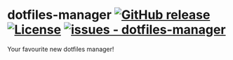 # dotfiles-manager [![GitHub release](https://img.shields.io/github/release/hegde-atri/dotfiles-manager?include_prereleases&sort=semver&color=blue)](https://github.com/hegde-atri/dotfiles-manager/releases/) [![License](https://img.shields.io/badge/License-GNU--GPLv3-blue)](#license) [![issues - dotfiles-manager](https://img.shields.io/github/issues/hegde-atri/dotfiles-manager)](https://github.com/hegde-atri/dotfiles-manager/issues)

Your favourite new dotfiles manager!
